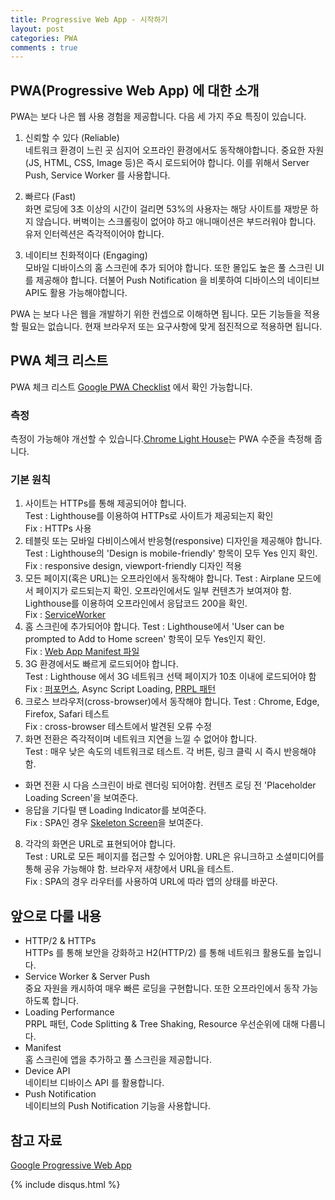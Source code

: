 ```yaml
---
title: Progressive Web App - 시작하기
layout: post
categories: PWA
comments : true
---
```


## PWA(Progressive Web App) 에 대한 소개
PWA는 보다 나은 웹 사용 경험을 제공합니다. 다음 세 가지 주요 특징이 있습니다.

1. 신뢰할 수 있다 (Reliable)  
네트워크 환경이 느린 곳 심지어 오프라인 환경에서도 동작해야합니다. 중요한 자원(JS, HTML, CSS, Image 등)은 즉시 로드되어야 합니다. 이를 위해서 Server Push, Service Worker 를 사용합니다.

2. 빠르다 (Fast)  
화면 로딩에 3초 이상의 시간이 걸리면 53%의 사용자는 해당 사이트를 재방문 하지 않습니다. 버벅이는 스크롤링이 없어야 하고 애니매이션은 부드러워야 합니다. 유저 인터렉션은 즉각적이어야 합니다.

3. 네이티브 친화적이다 (Engaging)  
모바일 디바이스의 홈 스크린에 추가 되어야 합니다. 또한 몰입도 높은 풀 스크린 UI를 제공해야 합니다. 더불어 Push Notification 을 비롯하여 디바이스의 네이티브 API도 활용 가능해야합니다.

PWA 는 보다 나은 웹을 개발하기 위한 컨셉으로 이해하면 됩니다. 모든 기능들을 적용할 필요는 없습니다. 현재 브라우저 또는 요구사항에 맞게 점진적으로 적용하면 됩니다.

## PWA 체크 리스트

PWA 체크 리스트 [Google PWA Checklist](https://developers.google.com/web/progressive-web-apps/checklist) 에서 확인 가능합니다.

### 측정
측정이 가능해야 개선할 수 있습니다.[Chrome Light House](https://developers.google.com/web/tools/lighthouse/)는 PWA 수준을 측정해 줍니다.

### 기본 원칙
1. 사이트는 HTTPs를 통해 제공되어야 합니다.  
Test : Lighthouse를 이용하여 HTTPs로 사이트가 제공되는지 확인  
Fix : HTTPs 사용
2. 테블릿 또는 모바일 다비이스에서 반응형(responsive) 디자인을 제공해야 합니다.  
Test : Lighthouse의 'Design is mobile-friendly' 항목이 모두 Yes 인지 확인.  
Fix : responsive design, viewport-friendly 디자인 적용
3. 모든 페이지(혹은 URL)는 오프라인에서 동작해야 합니다.
Test : Airplane 모드에서 페이지가 로드되는지 확인. 오프라인에서도 일부 컨텐츠가 보여져야 함. Lighthouse를 이용하여 오프라인에서 응답코드 200을 확인.  
Fix : [ServiceWorker](https://developers.google.com/web/fundamentals/primers/service-workers/)
4. 홈 스크린에 추가되어야 합니다.
Test : Lighthouse에서 'User can be prompted to Add to Home screen' 항목이 모두 Yes인지 확인.  
Fix : [Web App Manifest 파일](https://developers.google.com/web/fundamentals/web-app-manifest/)
5. 3G 환경에서도 빠르게 로드되어야 합니다.  
Test : Lighthouse 에서 3G 네트워크 선택 페이지가 10초 이내에 로드되어야 함  
Fix : [퍼포먼스](https://developers.google.com/web/fundamentals/performance/rail), Async Script Loading, [PRPL 패턴](https://developers.google.com/web/fundamentals/performance/prpl-pattern/)
6. 크로스 브라우저(cross-browser)에서 동작해야 합니다.
Test : Chrome, Edge, Firefox, Safari 테스트  
Fix : cross-browser 테스트에서 발견된 오류 수정
7. 화면 전환은 즉각적이며 네트워크 지연을 느낄 수 없어야 합니다.  
Test : 매우 낮은 속도의 네트워크로 테스트. 각 버튼, 링크 클릭 시 즉시 반응해야함.  
  - 화면 전환 시 다음 스크린이 바로 렌더링 되어야함. 컨텐츠 로딩 전 'Placeholder Loading Screen'을 보여준다.  
  - 응답을 기다릴 땐 Loading Indicator를 보여준다.  
Fix : SPA인 경우 [Skeleton Screen](http://hannahatkin.com/skeleton-screens/)을 보여준다.  
8. 각각의 화면은 URL로 표현되어야 합니다.  
Test : URL로 모든 페이지를 접근할 수 있어야함. URL은 유니크하고 소셜미디어를 통해 공유 가능해야 함. 브라우저 새창에서 URL을 테스트.  
Fix : SPA의 경우 라우터를 사용하여 URL에 따라 앱의 상태를 바꾼다.

## 앞으로 다룰 내용
- HTTP/2 & HTTPs  
HTTPs 를 통해 보안을 강화하고 H2(HTTP/2) 를 통해 네트워크 활용도를 높입니다.
- Service Worker & Server Push  
중요 자원을 캐시하여 매우 빠른 로딩을 구현합니다. 또한 오프라인에서 동작 가능하도록 합니다.
- Loading Performance  
PRPL 패턴, Code Splitting & Tree Shaking, Resource 우선순위에 대해 다룹니다.
- Manifest  
홈 스크린에 앱을 추가하고 풀 스크린을 제공합니다.
- Device API  
네이티브 디바이스 API 를 활용합니다.
- Push Notification  
네이티브의 Push Notification 기능을 사용합니다.

## 참고 자료
[Google Progressive Web App](https://developers.google.com/web/progressive-web-apps/)

{% include disqus.html %}
